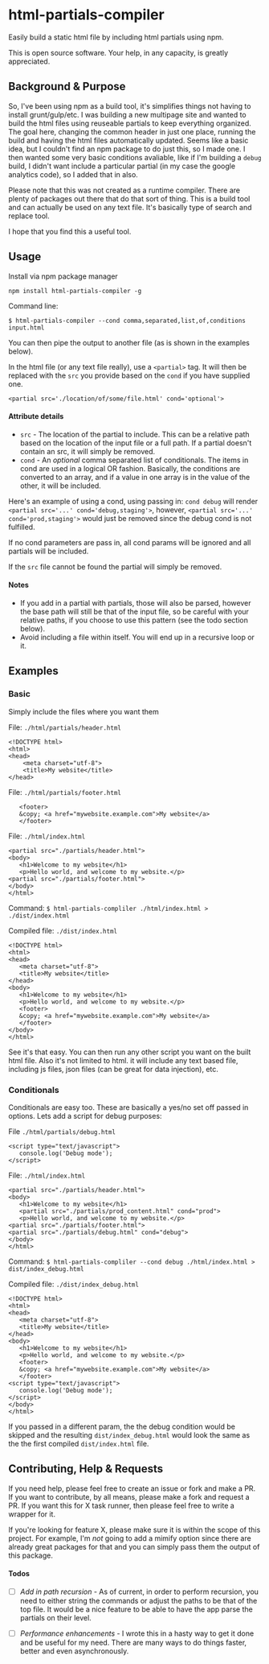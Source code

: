 # html-partials-compiler
Easily build a static html file by including html partials using npm.

This is open source software. Your help, in any capacity, is greatly appreciated.

## Background & Purpose
So, I've been using npm as a build tool, it's simplifies things not having to install grunt/gulp/etc. I was building a new multipage site and wanted to build the html files using reuseable partials to keep everything organized. The goal here, changing the common header in just one place, running the build and having the html files automatically updated. Seems like a basic idea, but I couldn't find an npm package to do just this, so I made one. I then wanted some very basic conditions avaliable, like if I'm building a `debug` build, I didn't want include a particular partial (in my case the google analytics code), so I added that in also.

Please note that this was not created as a runtime compiler. There are plenty of packages out there that do that sort of thing. This is a build tool and can actually be used on any text file. It's basically type of search and replace tool.

I hope that you find this a useful tool.

## Usage
Install via npm package manager
```
npm install html-partials-compiler -g
```
Command line:
```
$ html-partials-compiler --cond comma,separated,list,of,conditions input.html
```
You can then pipe the output to another file (as is shown in the examples below).

In the html file (or any text file really), use a `<partial>` tag. It will then be replaced with the `src` you provide based on the `cond` if you have supplied one.
```
<partial src='./location/of/some/file.html' cond='optional'>
```

#### Attribute details
    
- `src` - The location of the partial to include. This can be a relative path based on the location of the input file or a full path. If a partial doesn't contain an src, it will simply be removed.
- `cond` - An _optional_ comma separated list of conditionals. The items in cond are used in a logical OR fashion. Basically, the conditions are converted to an array, and if a value in one array is in the value of the other, it will be included.

Here's an example of using a cond, using passing in: `cond debug` will render `<partial src='...' cond='debug,staging'>`, 
however, `<partial src='...' cond='prod,staging'>` would just be removed since the debug cond is not fulfilled.

If no cond parameters are pass in, all cond params will be ignored and all partials will be included.

If the `src` file cannot be found the partial will simply be removed.

#### Notes

- If you add in a partial with partials, those will also be parsed, however the base path will still be that of the input file, so be careful with your relative paths, if you choose to use this pattern (see the todo section below).
- Avoid including a file within itself. You will end up in a recursive loop or it.

## Examples

### Basic
Simply include the files where you want them

File: `./html/partials/header.html`
```
<!DOCTYPE html>
<html>
<head>
    <meta charset="utf-8">
    <title>My website</title>
</head>
```
File: `./html/partials/footer.html`
```
   <footer>
   &copy; <a href="mywebsite.example.com">My website</a>
   </footer>
```

File: `./html/index.html`
```
<partial src="./partials/header.html">
<body>
   <h1>Welcome to my website</h1>
   <p>Hello world, and welcome to my website.</p>
<partial src="./partials/footer.html">
</body>
</html>
```

Command: `$ html-partials-compliler ./html/index.html > ./dist/index.html`

Compiled file: `./dist/index.html`
```
<!DOCTYPE html>
<html>
<head>
   <meta charset="utf-8">
   <title>My website</title>
</head>
<body>
   <h1>Welcome to my website</h1>
   <p>Hello world, and welcome to my website.</p>
   <footer>
   &copy; <a href="mywebsite.example.com">My website</a>
   </footer>
</body>
</html>
```

See it's that easy. You can then run any other script you want on the built html file.
Also it's not limited to html. it will include any text based file, including js files, json files (can be great for data injection), etc.

### Conditionals
Conditionals are easy too. These are basically a yes/no set off passed in options.
Lets add a script for debug purposes:

File `./html/partials/debug.html`
```
<script type="text/javascript">
   console.log('Debug mode');
</script>
```

File: `./html/index.html`
```
<partial src="./partials/header.html">
<body>
   <h1>Welcome to my website</h1>
   <partial src="./partials/prod_content.html" cond="prod">
   <p>Hello world, and welcome to my website.</p>
<partial src="./partials/footer.html">
<partial src="./partials/debug.html" cond="debug">
</body>
</html>
```

Command: `$ html-partials-compliler --cond debug ./html/index.html > dist/index_debug.html`

Compiled file: `./dist/index_debug.html`
```
<!DOCTYPE html>
<html>
<head>
   <meta charset="utf-8">
   <title>My website</title>
</head>
<body>
   <h1>Welcome to my website</h1>
   <p>Hello world, and welcome to my website.</p>
   <footer>
   &copy; <a href="mywebsite.example.com">My website</a>
   </footer>
<script type="text/javascript">
   console.log('Debug mode');
</script>   
</body>
</html>
```

If you passed in a different param, the the debug condition would be skipped and the resulting `dist/index_debug.html` would look the same as the the first compiled `dist/index.html` file.

## Contributing, Help & Requests
If you need help, please feel free to create an issue or fork and make a PR. If you want to contribute, by all means, please make a fork and request a PR. If you want this for X task runner, then please feel free to write a wrapper for it. 

If you're looking for feature X, please make sure it is within the scope of this project. For example, I'm _not_ going to add a mimify option since there are already great packages for that and you can simply pass them the output of this package.

#### Todos

* [ ] _Add in path recursion_ - As of current, in order to perform recursion, you need to either string the commands or adjust the paths to be that of the top file. It would be a nice feature to be able to have the app parse the partials on their level.

* [ ] _Performance enhancements_ - I wrote this in a hasty way to get it done and be useful for my need. There are many ways to do things faster, better and even asynchronously.

